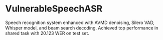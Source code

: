 # VulnerableSpeechASR
Speech recognition system enhanced with AVMD denoising, Silero VAD, Whisper model, and beam search decoding. Achieved top performance in shared task with 20.123 WER on test set.
